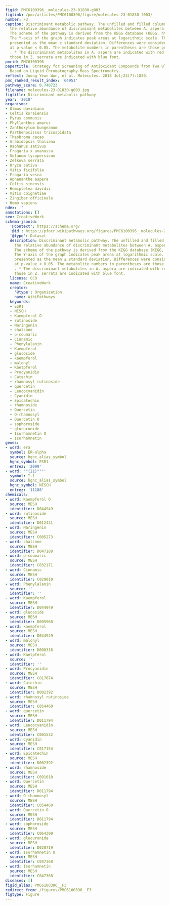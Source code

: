 ```yaml
---
figid: PMC6100396__molecules-23-01830-g003
figlink: /pmc/articles/PMC6100396/figure/molecules-23-01830-f003/
number: F3
caption: Discriminant metabolic pathway. The unfilled and filled columns represent
  the relative abundance of discriminant metabolites between A. aspera and Z. serrata.
  The scheme of the pathway is derived from the KEGG database (KEGG, http://www.genome.jp/kegg).
  The Y-axis of the graph indicates peak areas at logarithmic scale. The data are
  presented as the mean ± standard deviation. Differences were considered significant
  at p-value < 0.05. The metabolite numbers in parentheses are those presented in
  . * The discriminant metabolites in A. aspera are indicated with red font ** and
  those in Z. serrata are indicated with blue font.
pmcid: PMC6100396
papertitle: Strategy for Screening of Antioxidant Compounds from Two Ulmaceae Species
  Based on Liquid Chromatography-Mass Spectrometry.
reftext: Joong Yeun Won, et al. Molecules. 2018 Jul;23(7):1830.
pmc_ranked_result_index: '64951'
pathway_score: 0.740723
filename: molecules-23-01830-g003.jpg
figtitle: Discriminant metabolic pathway
year: '2018'
organisms:
- Ulmus davidiana
- Celtis koraiensis
- Pyrus communis
- Phyllanthus amarus
- Zanthoxylum bungeanum
- Parthenocissus tricuspidata
- Theobroma cacao
- Arabidopsis thaliana
- Raphanus sativus
- Fragaria x ananassa
- Solanum lycopersicum
- Zelkova serrata
- Oryza sativa
- Vitis ficifolia
- Fragaria vesca
- Aphananthe aspera
- Celtis sinensis
- Hemiptelea davidii
- Vitis coignetiae
- Zingiber officinale
- Homo sapiens
ndex: ''
annotations: []
seo: CreativeWork
schema-jsonld:
  '@context': https://schema.org/
  '@id': https://pfocr.wikipathways.org/figures/PMC6100396__molecules-23-01830-g003.html
  '@type': Dataset
  description: Discriminant metabolic pathway. The unfilled and filled columns represent
    the relative abundance of discriminant metabolites between A. aspera and Z. serrata.
    The scheme of the pathway is derived from the KEGG database (KEGG, http://www.genome.jp/kegg).
    The Y-axis of the graph indicates peak areas at logarithmic scale. The data are
    presented as the mean ± standard deviation. Differences were considered significant
    at p-value < 0.05. The metabolite numbers in parentheses are those presented in
    . * The discriminant metabolites in A. aspera are indicated with red font ** and
    those in Z. serrata are indicated with blue font.
  license: CC0
  name: CreativeWork
  creator:
    '@type': Organization
    name: WikiPathways
  keywords:
  - ESR1
  - NISCH
  - Kaempferol O
  - rutinoside
  - Naringenin
  - chalcone
  - p-coumaric
  - Cinnamic
  - Phenylalanin
  - Kaempferol
  - glucoside
  - kaempferol
  - malonyl
  - Kaetpferol
  - Procyanidin
  - Catechin
  - rhamnosyl rutinoside
  - quercetin
  - Leucocyanidin
  - Cyanidin
  - Epicatechin
  - rhamnoside
  - Quercetin
  - O-rhamnosyl
  - Quercetin O
  - sophoroside
  - glucuronide
  - Isorhamnetin O
  - Isorhamnetin
genes:
- word: era
  symbol: ER-alpha
  source: hgnc_alias_symbol
  hgnc_symbol: ESR1
  entrez: '2099'
- word: '"(I1)"""'
  symbol: I-1
  source: hgnc_alias_symbol
  hgnc_symbol: NISCH
  entrez: '11188'
chemicals:
- word: Kaempferol O
  source: MESH
  identifier: D044949
- word: rutinoside
  source: MESH
  identifier: D012431
- word: Naringenin
  source: MESH
  identifier: C005273
- word: chalcone
  source: MESH
  identifier: D047188
- word: p-coumaric
  source: MESH
  identifier: C032171
- word: Cinnamic
  source: MESH
  identifier: C029010
- word: Phenylalanin
  source: ''
  identifier: ''
- word: Kaempferol
  source: MESH
  identifier: D044949
- word: glucoside
  source: MESH
  identifier: D005960
- word: kaempferol
  source: MESH
  identifier: D044949
- word: malonyl
  source: MESH
  identifier: D008316
- word: Kaetpferol
  source: ''
  identifier: ''
- word: Procyanidin
  source: MESH
  identifier: C017674
- word: Catechin
  source: MESH
  identifier: D002392
- word: rhamnosyl rutinoside
  source: MESH
  identifier: C054460
- word: quercetin
  source: MESH
  identifier: D011794
- word: Leucocyanidin
  source: MESH
  identifier: C001532
- word: Cyanidin
  source: MESH
  identifier: C017154
- word: Epicatechin
  source: MESH
  identifier: D002392
- word: rhamnoside
  source: MESH
  identifier: C091010
- word: Quercetin
  source: MESH
  identifier: D011794
- word: O-rhamnosyl
  source: MESH
  identifier: C054460
- word: Quercetin O
  source: MESH
  identifier: D011794
- word: sophoroside
  source: MESH
  identifier: C064309
- word: glucuronide
  source: MESH
  identifier: D020719
- word: Isorhamnetin O
  source: MESH
  identifier: C047368
- word: Isorhamnetin
  source: MESH
  identifier: C047368
diseases: []
figid_alias: PMC6100396__F3
redirect_from: /figures/PMC6100396__F3
figtype: Figure
---
```

